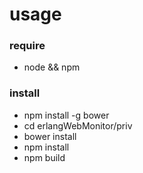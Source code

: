 # usage
### require
*  node && npm

### install
*  npm install -g bower
*  cd erlangWebMonitor/priv
*  bower install
*  npm install
*  npm build
